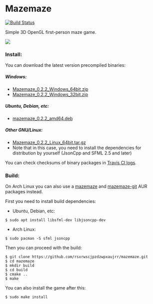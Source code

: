 Mazemaze
========
[![Build Status](https://app.travis-ci.com/rsxrwscjpzdzwpxaujrr/mazemaze.svg?branch=master)](https://app.travis-ci.com/github/rsxrwscjpzdzwpxaujrr/mazemaze)

Simple 3D OpenGL first-person maze game.

![](screenshot.png)

### Install:
You can download the latest version precompiled binaries:

##### Windows:
* [Mazemaze_0.2.2_Windows_64bit.zip](https://github.com/rsxrwscjpzdzwpxaujrr/mazemaze/releases/download/v0.2.2/Mazemaze_0.2.2_Windows_64bit.zip)
* [Mazemaze_0.2.2_Windows_32bit.zip](https://github.com/rsxrwscjpzdzwpxaujrr/mazemaze/releases/download/v0.2.2/Mazemaze_0.2.2_Windows_32bit.zip)

##### Ubuntu, Debian, etc:
* [mazemaze_0.2.2_amd64.deb](https://github.com/rsxrwscjpzdzwpxaujrr/mazemaze/releases/download/v0.2.2/mazemaze_0.2.2_amd64.deb)

##### Other GNU/Linux:
* [Mazemaze_0.2.2_Linux_64bit.tar.gz](https://github.com/rsxrwscjpzdzwpxaujrr/mazemaze/releases/download/v0.2.2/Mazemaze_0.2.2_Linux_64bit.tar.gz)
* Note that in this case, you need to install the dependencies for distribution by yourself (JsonCpp and SFML 2.5 and later)

You can check checksums of binary packages in [Travis CI logs](https://travis-ci.org/rsxrwscjpzdzwpxaujrr/mazemaze/builds).

### Build:
On Arch Linux you can also use a [mazemaze](https://aur.archlinux.org/packages/mazemaze/) and [mazemaze-git](https://aur.archlinux.org/packages/mazemaze-git/) AUR packages instead.

First you need to install build dependencies:
* Ubuntu, Debian, etc:
```
$ sudo apt install libsfml-dev libjsoncpp-dev
```

* Arch Linux:
```
$ sudo pacman -S sfml jsoncpp
```

Then you can proceed with the build:
```
$ git clone https://github.com/rsxrwscjpzdzwpxaujrr/mazemaze.git
$ cd mazemaze
$ mkdir build
$ cd build
$ cmake ..
$ make
```

You can also install the game after this:
```
$ sudo make install
```
